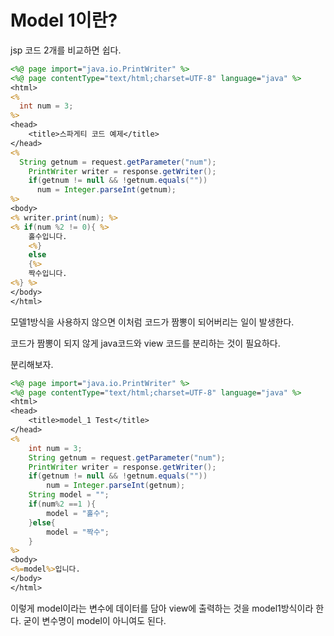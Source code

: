 # Model 1이란?

jsp 코드 2개를 비교하면 쉽다.


```jsp
<%@ page import="java.io.PrintWriter" %>
<%@ page contentType="text/html;charset=UTF-8" language="java" %>
<html>
<%
  int num = 3;
%>
<head>
    <title>스파게티 코드 예제</title>
</head>
<%
  String getnum = request.getParameter("num");
    PrintWriter writer = response.getWriter();
    if(getnum != null && !getnum.equals(""))
      num = Integer.parseInt(getnum);
%>
<body>
<% writer.print(num); %>
<% if(num %2 != 0){ %>
    홀수입니다.
    <%}
    else
    {%>
    짝수입니다.
<%} %>
</body>
</html>

```

모델1방식을 사용하지 않으면 이처럼 코드가 짬뽕이 되어버리는 일이 발생한다.

코드가 짬뽕이 되지 않게 java코드와 view 코드를 분리하는 것이 필요하다.

분리해보자.


```jsp
<%@ page import="java.io.PrintWriter" %>
<%@ page contentType="text/html;charset=UTF-8" language="java" %>
<html>
<head>
    <title>model_1 Test</title>
</head>
<%
    int num = 3;
    String getnum = request.getParameter("num");
    PrintWriter writer = response.getWriter();
    if(getnum != null && !getnum.equals(""))
        num = Integer.parseInt(getnum);
    String model = "";
    if(num%2 ==1 ){
        model = "홀수";
    }else{
        model = "짝수";
    }
%>
<body>
<%=model%>입니다.
</body>
</html>

```

이렇게 model이라는 변수에 데이터를 담아 view에 출력하는 것을 model1방식이라 한다.
굳이 변수명이 model이 아니여도 된다.
